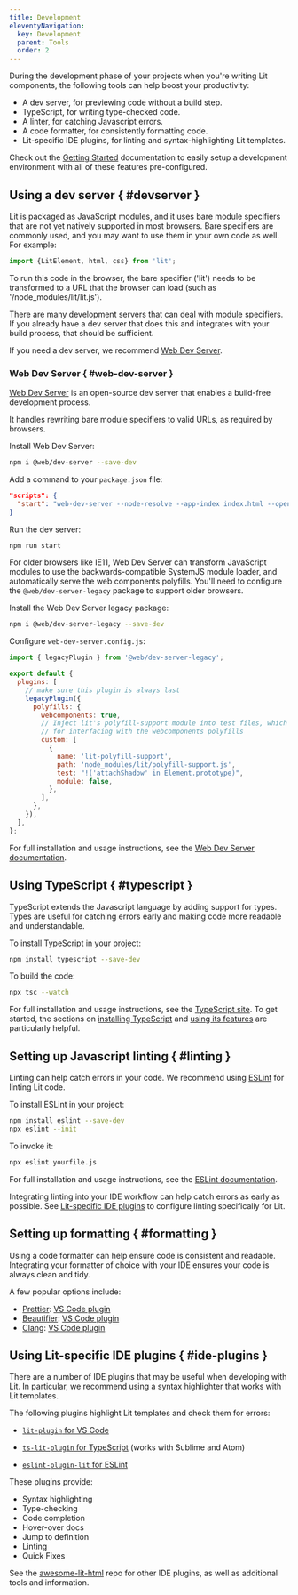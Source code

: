 ```yaml
---
title: Development
eleventyNavigation:
  key: Development
  parent: Tools
  order: 2
---
```


During the development phase of your projects when you're writing Lit components, the following tools can help boost your productivity:

* A dev server, for previewing code without a build step.
* TypeScript, for writing type-checked code.
* A linter, for catching Javascript errors.
* A code formatter, for consistently formatting code.
* Lit-specific IDE plugins, for linting and syntax-highlighting Lit templates.

Check out the [Getting Started](../../getting-started) documentation to easily setup a development environment with all of these features pre-configured.

## Using a dev server { #devserver }

Lit is packaged as JavaScript modules, and it uses bare module specifiers that are not yet natively supported in most browsers. Bare specifiers are commonly used, and you may want to use them in your own code as well. For example:

```js
import {LitElement, html, css} from 'lit';
```

To run this code in the browser, the bare specifier ('lit') needs to be transformed to a URL that the browser can load (such as '/node_modules/lit/lit.js').

There are many development servers that can deal with module specifiers. If you already have a dev server that does this and integrates with your build process, that should be sufficient.

If you need a dev server, we recommend [Web Dev Server](https://modern-web.dev/docs/dev-server/overview/).

### Web Dev Server { #web-dev-server }

[Web Dev Server](https://modern-web.dev/docs/dev-server/overview/) is an open-source dev server that enables a build-free development process.

It handles rewriting bare module specifiers to valid URLs, as required by browsers.

Install Web Dev Server:

```bash
npm i @web/dev-server --save-dev
```

Add a command to your `package.json` file:

```json
"scripts": {
  "start": "web-dev-server --node-resolve --app-index index.html --open --watch --esbuild-target auto"
}
```

Run the dev server:

```bash
npm run start
```

For older browsers like IE11, Web Dev Server can transform JavaScript modules to use the backwards-compatible SystemJS module loader, and automatically serve the web components polyfills. You'll need to configure the `@web/dev-server-legacy` package to support older browsers.

Install the Web Dev Server legacy package:

```bash
npm i @web/dev-server-legacy --save-dev
```

Configure `web-dev-server.config.js`:

```js
import { legacyPlugin } from '@web/dev-server-legacy';

export default {
  plugins: [
    // make sure this plugin is always last
    legacyPlugin({
      polyfills: {
        webcomponents: true,
        // Inject lit's polyfill-support module into test files, which is required
        // for interfacing with the webcomponents polyfills
        custom: [
          {
            name: 'lit-polyfill-support',
            path: 'node_modules/lit/polyfill-support.js',
            test: "!('attachShadow' in Element.prototype)",
            module: false,
          },
        ],
      },
    }),
  ],
};
```

For full installation and usage instructions, see the [Web Dev Server documentation](https://modern-web.dev/docs/dev-server/overview/).

## Using TypeScript { #typescript }

TypeScript extends the Javascript language by adding support for types. Types are useful for catching errors early and making code more readable and understandable.

To install TypeScript in your project:

```bash
npm install typescript --save-dev
```

To build the code:

```bash
npx tsc --watch
```

For full installation and usage instructions, see the [TypeScript site](https://www.typescriptlang.org/). To get started, the sections on [installing TypeScript](https://www.typescriptlang.org/docs/handbook/typescript-tooling-in-5-minutes.html) and [using its features](https://www.typescriptlang.org/docs/handbook/typescript-in-5-minutes.html) are particularly helpful.

## Setting up Javascript linting { #linting }

Linting can help catch errors in your code. We recommend using [ESLint](https://eslint.org) for linting Lit code.

To install ESLint in your project:

```bash
npm install eslint --save-dev
npx eslint --init
```

To invoke it:

```bash
npx eslint yourfile.js
```

For full installation and usage instructions, see the [ESLint documentation](https://eslint.org/docs/user-guide/getting-started).

Integrating linting into your IDE workflow can help catch errors as early as possible. See [Lit-specific IDE plugins](#ide-plugins) to configure linting specifically for Lit.

## Setting up formatting { #formatting }

Using a code formatter can help ensure code is consistent and readable. Integrating your formatter of choice with your IDE ensures your code is always clean and tidy.

A few popular options include:

* [Prettier](https://prettier.io/): [VS Code plugin](https://marketplace.visualstudio.com/items?itemName=esbenp.prettier-vscode)
* [Beautifier](https://beautifier.io/): [VS Code plugin](https://marketplace.visualstudio.com/items?itemName=HookyQR.beautify)
* [Clang](https://www.npmjs.com/package/clang-format): [VS Code plugin](https://marketplace.visualstudio.com/items?itemName=xaver.clang-format)


## Using Lit-specific IDE plugins { #ide-plugins }

There are a number of IDE plugins that may be useful when developing with Lit. In particular, we recommend using a syntax highlighter that works with Lit templates.

The following plugins highlight Lit templates and check them for errors:

* [`lit-plugin` for VS Code](https://marketplace.visualstudio.com/items?itemName=runem.lit-plugin)

* [`ts-lit-plugin` for TypeScript](https://github.com/runem/lit-analyzer/tree/master/packages/ts-lit-plugin) (works with Sublime and Atom)

* [`eslint-plugin-lit` for ESLint](https://github.com/43081j/eslint-plugin-lit)

These plugins provide:

- Syntax highlighting
- Type-checking
- Code completion
- Hover-over docs
- Jump to definition
- Linting
- Quick Fixes

See the [awesome-lit-html](https://github.com/web-padawan/awesome-lit-html#ide-plugins) repo for other IDE plugins, as well as additional tools and information.
